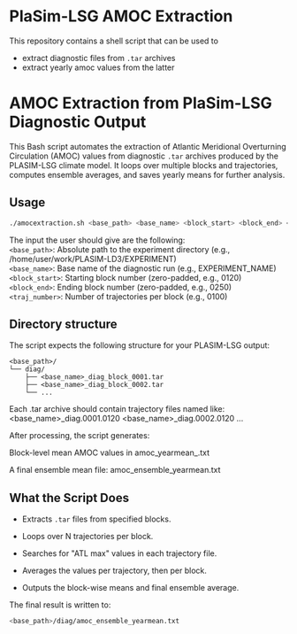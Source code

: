 # PlaSim-LSG AMOC Extraction

This repository contains a shell script that can be used to  
- extract diagnostic files from `.tar` archives
- extract yearly amoc values from the latter  

# AMOC Extraction from PlaSim-LSG Diagnostic Output

This Bash script automates the extraction of Atlantic Meridional Overturning Circulation (AMOC) values from diagnostic `.tar` archives produced by the PLASIM-LSG climate model. It loops over multiple blocks and trajectories, computes ensemble averages, and saves yearly means for further analysis.

## Usage

```bash
./amocextraction.sh <base_path> <base_name> <block_start> <block_end> <traj_number>
```

The input the user should give are the following:  
`<base_path>`:	Absolute path to the experiment directory (e.g., /home/user/work/PLASIM-LD3/EXPERIMENT)  
`<base_name>`:	Base name of the diagnostic run (e.g., EXPERIMENT_NAME)  
`<block_start>`:	Starting block number (zero-padded, e.g., 0120)  
`<block_end>`:	Ending block number (zero-padded, e.g., 0250)  
`<traj_number>`:	Number of trajectories per block (e.g., 0100)  

## Directory structure 

The script expects the following structure for your PLASIM-LSG output:  
```text
<base_path>/
└── diag/
    ├── <base_name>_diag_block_0001.tar
    ├── <base_name>_diag_block_0002.tar
    └── ...
```

Each .tar archive should contain trajectory files named like:  
<base_name>_diag.0001.0120
<base_name>_diag.0002.0120
...

After processing, the script generates:  

Block-level mean AMOC values in amoc_yearmean_<BLOCK>.txt  

A final ensemble mean file: amoc_ensemble_yearmean.txt  

## What the Script Does  

- Extracts `.tar` files from specified blocks.

- Loops over N trajectories per block.

- Searches for "ATL max" values in each trajectory file.

- Averages the values per trajectory, then per block.

- Outputs the block-wise means and final ensemble average.

The final result is written to:

```bash
<base_path>/diag/amoc_ensemble_yearmean.txt
```
